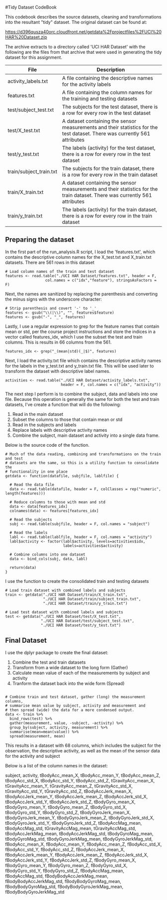 #Tidy Dataset CodeBook

This codebook describes the source datasets, cleaning and transformations into the resultant "tidy" dataset.  The original dataset can be found at:

https://d396qusza40orc.cloudfront.net/getdata%2Fprojectfiles%2FUCI%20HAR%20Dataset.zip

The archive extracts to a directory called 'UCI HAR Dataset' with the following are the files from that archive that were used in generating the tidy dataset for this assignment.

|File|Description|
|----|-----------|
|activity_labels.txt|A file containing the descriptive names for the activity labels|
|features.txt|A file containing the column names for the training and testing datasets|
|test/subject_test.txt|The subjects for the test dataset, there is a row for every row in the test dataset|
|test/X_test.txt|A dataset containing the sensor measurements and their statistics for the test dataset.  There was currently 561 attributes|
|test/y_test.txt|The labels (activity) for the test dataset, there is a row for every row in the test dataset|
|train/subject_train.txt|The subjects for the train dataset, there is a row for every row in the train dataset|
|train/X_train.txt|A dataset containing the sensor measurements and their statistics for the train dataset.  There was currently 561 attributes|
|train/y_train.txt|The labels (activity) for the train dataset, there is a row for every row in the train dataset|

## Preparing the dataset

In the first part of the run_analysis.R script, I load the 'features.txt', which contains the descriptive column names for the X_test.txt and X_train.txt datasets.  There are 561 rows in this dataset

```{r}
# Load column names of the train and test dataset
features <- read.table("./UCI HAR Dataset/features.txt", header = F,
                  col.names = c("idx","feature"), stringsAsFactors = F)
```

Next, the names are sanitized by replacing the parenthesis and converting the minus signs with the underscore character:

```{r}
# Strip parenthesis and covert '-' to '_'
features <- gsub("\\(|\\)", "", features$feature)
features <- gsub("-", "_", features)
```

Lastly, I use a regular expression to grep for the feature names that contain mean or std, per the course project instructions and store the indices in a vector called features_idx, which I use the subset the test and train columns.  This is results in 66 columns from the 561.

```{r}
features_idx <- grep("_(mean|std)(_|$)", features)

```

Next, I load the activity.txt file which contains the descriptive activity names for the labels in the y_test.txt and y_train.txt file.  This will be used later to transform the dataset with descriptive label names.

```{r}
activities <- read.table("./UCI HAR Dataset/activity_labels.txt", 
                         header = F, col.names = c("idx", "activity"))
```

The next step I perform is to combine the subject, data and labels into one file.  Because this operation is generally the same for both the test and train datasets, I've create a function that will do the following:

1. Read in the main dataset
2. Subset the columns to those that contain mean or std
3. Read in the subjects and labels
4. Replace labels with descriptive activity names
5. Combine the subject, main dataset and activity into a single data frame.

Below is the source code of the function.

```{r}
# Much of the data reading, combining and transformations on the train and test
# datasets are the same, so this is a utility function to consolidate the 
# functionality in one place
getdata <- function(datafile, subjfile, lablfile) {
  
  # Read the data file
  data <- read.table(datafile, header = F, colClasses = rep("numeric", length(features)))
  
  # Reduce columns to those with mean and std
  data <- data[features_idx]
  colnames(data) <- features[features_idx]
  
  # Read the subjects
  subj <- read.table(subjfile, header = F, col.names = "subject")
  
  # Read the labels
  labl <- read.table(lablfile, header = F, col.names = "activity")
  labl$activity <- factor(labl$activity, levels=activities$idx, 
                          labels=activities$activity)
  
  # Combine columns into one dataset
  data <- bind_cols(subj, data, labl)

  return(data)
}
```

I use the function to create the consolidated train and testing datasets

```{r}
# Load train dataset with combined labels and subjects
train <- getdata("./UCI HAR Dataset/train/X_train.txt", 
                 "./UCI HAR Dataset/train/subject_train.txt", 
                 "./UCI HAR Dataset/train/y_train.txt")

# Load test dataset with combined labels and subjects
test <- getdata("./UCI HAR Dataset/test/X_test.txt", 
                "./UCI HAR Dataset/test/subject_test.txt", 
                "./UCI HAR Dataset/test/y_test.txt")

```

## Final Dataset

I use the dplyr package to create the final dataset:

1. Combine the test and train datasets
2. Transform from a wide dataset to the long form (Gather)
3. Calculate mean value of each of the measurements by subject and activity
4. Tranform the dataset back into the wide form (Spread)

```{r}

# Combine train and test dataset, gather (long) the measurement columns,
# summarise mean value by subject, activity and measurement and 
# then spread (wide) the data for a more condensed output.
data <- train %>%
  bind_rows(test) %>%
  gather(measurement, value, -subject, -activity) %>%
  group_by(subject, activity, measurement) %>%
  summarise(mean=mean(value)) %>%
  spread(measurement, mean)

```

This results in a dataset with 68 columns, which includes the subject for the observation, the descriptive activity, as well as the mean of the sensor data for the activity and subject

Below is a list of the column names in the dataset:

subject, activity, tBodyAcc_mean_X, tBodyAcc_mean_Y, tBodyAcc_mean_Z, tBodyAcc_std_X, tBodyAcc_std_Y, tBodyAcc_std_Z, tGravityAcc_mean_X, tGravityAcc_mean_Y, tGravityAcc_mean_Z, tGravityAcc_std_X, tGravityAcc_std_Y, tGravityAcc_std_Z, tBodyAccJerk_mean_X, tBodyAccJerk_mean_Y, tBodyAccJerk_mean_Z, tBodyAccJerk_std_X, tBodyAccJerk_std_Y, tBodyAccJerk_std_Z, tBodyGyro_mean_X, tBodyGyro_mean_Y, tBodyGyro_mean_Z, tBodyGyro_std_X, tBodyGyro_std_Y, tBodyGyro_std_Z, tBodyGyroJerk_mean_X, tBodyGyroJerk_mean_Y, tBodyGyroJerk_mean_Z, tBodyGyroJerk_std_X, tBodyGyroJerk_std_Y, tBodyGyroJerk_std_Z, tBodyAccMag_mean, tBodyAccMag_std, tGravityAccMag_mean, tGravityAccMag_std, tBodyAccJerkMag_mean, tBodyAccJerkMag_std, tBodyGyroMag_mean, tBodyGyroMag_std, tBodyGyroJerkMag_mean, tBodyGyroJerkMag_std, fBodyAcc_mean_X, fBodyAcc_mean_Y, fBodyAcc_mean_Z, fBodyAcc_std_X, fBodyAcc_std_Y, fBodyAcc_std_Z, fBodyAccJerk_mean_X, fBodyAccJerk_mean_Y, fBodyAccJerk_mean_Z, fBodyAccJerk_std_X, fBodyAccJerk_std_Y, fBodyAccJerk_std_Z, fBodyGyro_mean_X, fBodyGyro_mean_Y, fBodyGyro_mean_Z, fBodyGyro_std_X, fBodyGyro_std_Y, fBodyGyro_std_Z, fBodyAccMag_mean, fBodyAccMag_std, fBodyBodyAccJerkMag_mean, fBodyBodyAccJerkMag_std, fBodyBodyGyroMag_mean, fBodyBodyGyroMag_std, fBodyBodyGyroJerkMag_mean, fBodyBodyGyroJerkMag_std

